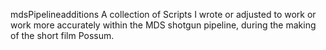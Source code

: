 mdsPipelineadditions
A collection of Scripts I wrote or adjusted to work or work more accurately within the MDS shotgun pipeline,
during the making of the short film Possum.
